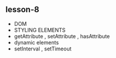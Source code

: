 ## lesson-8

- DOM
- STYLING ELEMENTS
- getAttribute , setAttribute , hasAttribute 
- dynamic elements
- setInterval , setTimeout

